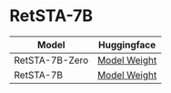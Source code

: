 # RetSTA-7B
| Model          | Huggingface |
| -----------    | ----------- |
| RetSTA-7B-Zero | [Model Weight](https://huggingface.co/AB-Story/RetSTA-7B-Zero)       |
| RetSTA-7B      | [Model Weight](https://huggingface.co/AB-Story/RetSTA-7B)        |
